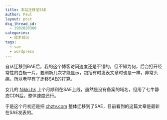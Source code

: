 ```yaml
---
title: 本站迁移至SAE
author: Paul
layout: post
dsq_thread_id:
  - 2902020360
categories:
  - 技术前沿
tags:
  - sae
  - wordpress
--- 
```



自从迁移到BAE后，我的这个博客访问速度还是不错的，但不知为何，后台打开经常性的白板一片，要刷新几次才能显示，包括有时发表文章时也是一样，非常头痛。所以老早有了迁移SAE的打算。  

女儿的 [Nikki.hk](http://nikki.hk) 上个月顺利在SAE上线，虽然是没有备案的域名，但用了七牛静态CDN后，整体速度还行。  

于是这个月初还是把 [chztv.com](http://www.chztv.com/) 整体迁移到了SAE，目前看到的这篇文章是最新在SAE发表的。

